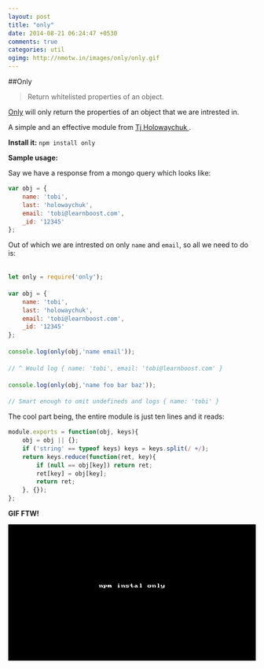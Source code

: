 ```yaml
---
layout: post
title: "only"
date: 2014-08-21 06:24:47 +0530
comments: true
categories: util
ogimg: http://nmotw.in/images/only/only.gif
---
```



##Only 

> Return whitelisted properties of an object.

[Only](https://www.npmjs.org/package/only) will only return the properties of an object that we are intrested in.

A simple and an effective module from [Tj Holowaychuk ](http://tjholowaychuk.com/).

__Install it:__ ```npm install only```

__Sample usage:__

Say we have a response from a mongo query which looks like:

```javascript
var obj = {
	name: 'tobi',
	last: 'holowaychuk',
	email: 'tobi@learnboost.com',
	_id: '12345'
};
```

Out of which we are intrested on only ```name``` and ```email```, so all we need to do is:

```javascript

let only = require('only');

var obj = {
	name: 'tobi',
	last: 'holowaychuk',
	email: 'tobi@learnboost.com',
	_id: '12345'
};

console.log(only(obj,'name email'));

// ^ Would log { name: 'tobi', email: 'tobi@learnboost.com' }

console.log(only(obj,'name foo bar baz'));

// Smart enough to omit undefineds and logs { name: 'tobi' }

```

The cool part being, the entire module is just ten lines and it reads:

```javascript
module.exports = function(obj, keys){
	obj = obj || {};
	if ('string' == typeof keys) keys = keys.split(/ +/);
	return keys.reduce(function(ret, key){
		if (null == obj[key]) return ret;
		ret[key] = obj[key];
		return ret;
	}, {});
};
```

__GIF FTW!__

![only](/images/only/only.gif)







